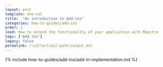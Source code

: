 ```yaml
---
layout: post
template: one-col
title:  "An introduction to Add-ins"
categories: how-to-guides/add-ins
order: 1
lead: How to extend the functionality of your application with Maestro add-ins
tags: ['Add ins']
legacy: false
permalink: /:collection/:path:output_ext
---
```


{% include how-to-guides/add-ins/add-in-implementation.md %}